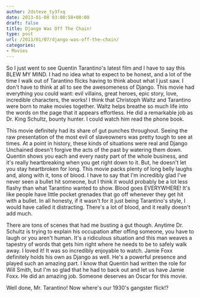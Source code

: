 ```yaml
---
author: 2dsteve_ty3fxq
date: 2013-01-08 03:00:58+00:00
draft: false
title: Django Was Off The Chain!
type: post
url: /2013/01/07/django-was-off-the-chain/
categories:
- Movies
---
```


So I just went to see Quentin Tarantino's latest film and I have to say this BLEW MY MIND. I had no idea what to expect to be honest, and a lot of the time I walk out of Tarantino flicks having to think about what I just saw. I don't have to think at all to see the awesomeness of Django. This movie had everything you could want: evil villains, great heroes, epic story, love, incredible characters, the works! I think that Christoph Waltz and Tarantino were born to make movies together. Waltz helps breathe so much life into the words on the page that it appears effortless. He did a remarkable job as Dr. King Schultz, bounty hunter. I could watch him read the phone book.<!-- more -->

This movie definitely had its share of gut punches throughout. Seeing the raw presentation of the most evil of slaveowners was pretty tough to see at times. At a point in history, these kinds of situations were real and Django Unchained doesn't forgive the acts of the past by watering them down. Quentin shows you each and every nasty part of the whole business, and it's really heartbreaking when you get right down to it. But, he doesn't let you stay heartbroken for long. This movie packs plenty of long belly laughs and, along with it, tons of blood. I have to say that I'm incredibly glad I've never seen a bullet hit someone, but I think it would probably be a lot less flashy than what Tarantino wanted to show. Blood goes EVERYWHERE! It's like people have little pocket grenades that go off whenever they get hit with a bullet. In all honesty, if it wasn't for it just being Tarantino's style, I would have called it distracting. There's a lot of blood, and it really doesn't add much.

There are tons of scenes that had me busting a gut though. Anytime Dr. Schultz is trying to explain his occupation after offing someone, you have to laugh or you aren't human. It's a ridiculous situation and this man weaves a tapestry of words that gets him right where he needs to be to safely walk away. I loved it! It was so incredibly enjoyable to watch. Jamie Foxx definitely holds his own as Django as well. He's a powerful presence and played such an amazing part. I know that Quentin had written the role for Will Smith, but I'm so glad that he had to back out and let us have Jamie Foxx. He did an amazing job. Someone deserves an Oscar for this movie.

Well done, Mr. Tarantino! Now where's our 1930's gangster flick!?
